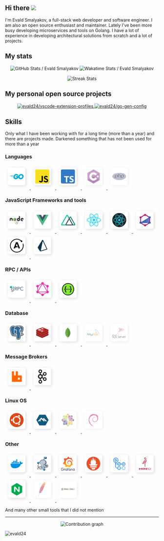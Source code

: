 ## Hi there <img src="https://media.giphy.com/media/hvRJCLFzcasrR4ia7z/giphy.gif" width="25px">

I'm Evald Smalyakov, a full-stack web developer and software engineer. I am also an open source enthusiast and maintainer. Lately I've been more busy developing microservices and tools on Golang. I have a lot of experience in developing architectural solutions from scratch and a lot of projects.

## My stats

<p align="center">
  <img width="48%" align="center" alt="GitHub Stats / Evald Smalyakov" src="https://github-readme-stats.vercel.app/api?username=evald24&show_icons=1&count_private=1&bg_color=001A34&text_color=ffffff&border_color=0069FF&icon_color=06CA99&border_radius=10&hide_title=0" />

  <img width="48%" align="center" alt="Wakatime Stats / Evald Smalyakov" src="https://github-readme-stats.vercel.app/api/wakatime?username=evald24&range=last_7_days&layout=compact&bg_color=001A34&text_color=ffffff&title_color=fff&border_color=0069FF&icon_color=06CA99&border_radius=10&langs_count=6" />
</p>

<p align="center">
  <img width="49%" align="center" alt="Streak Stats" src="https://github-readme-streak-stats.herokuapp.com?user=evald24&date_format=j%20M%5B%20Y%5D&background=001A34&border=0069FF&stroke=06CA99&ring=0069FF&currStreakNum=FFFFFF&sideNums=FFFFFF&currStreakLabel=06CA99&sideLabels=06CA99&dates=C8D1D9"/>
</p>

## My personal open source projects

<p align="center">
  <a href="https://github.com/evald24/vscode-extension-profiles">
    <img width="49%" align="center" alt="evald24/vscode-extension-profiles" src="https://github-readme-stats.vercel.app/api/pin/?username=evald24&repo=vscode-extension-profiles&show_owner=1&bg_color=001A34&text_color=c8d1d9&title_color=fff&border_color=0069FF&icon_color=06CA99&border_radius=10" />
  </a>
  <a href="https://github.com/evald24/go-gen-config">
    <img width="49%" align="center" alt="evald24/go-gen-config" src="https://github-readme-stats.vercel.app/api/pin/?username=evald24&repo=go-gen-config&show_owner=1&bg_color=001A34&text_color=c8d1d9&title_color=fff&border_color=0069FF&icon_color=06CA99&border_radius=10" />
  </a>
</p>

## Skills

Only what I have been working with for a long time (more than a year) and there are projects made. Darkened something that has not been used for more than a year

### Languages

<p align="left">
  <a href="https://go.dev/" title="Golang">
    <img alt="Golang" width="80px" src="./assets/golang.png" />
  </a>
  <a href="https://javascript.com/" title="JavaScript">
    <img alt="JavaScript" width="80px" src="./assets/js.png" />
  </a>
  <a href="https://www.typescriptlang.org/" title="TypeScript">
    <img alt="TypeScript" width="80px" src="./assets/ts.png" />
  </a>
  <a href="https://docs.microsoft.com/en-us/dotnet/csharp/" title="C Sharp (C#)">
    <img alt="C Sharp (C#)" width="80px" src="./assets/csharp.png" />
  </a>
  <a href="https://www.php.net/" title="PHP">
    <img alt="PHP" width="80px" src="./assets/php.png" />
  </a>
</p>

### JavaScript Frameworks and tools

<p align="left">
  <a href="https://nodejs.org/" title="NodeJS">
    <img alt="NodeJS" width="80px" src="./assets/node.png" />
  </a>
  <a href="https://vuejs.org/" title="Vue.js">
    <img alt="Vue.js" width="80px" src="./assets/vue.png" />
  </a>
  <a href="https://nuxtjs.org/" title="NuxtJS">
    <img alt="NuxtJS" width="80px" src="./assets/nuxt.png" />
  </a>
  <a href="https://reactjs.org/" title="React">
    <img alt="React" width="80px" src="./assets/react.png" />
  </a>
  <a href="https://reactnative.dev/" title="React Native">
    <img alt="React Native" width="80px" src="./assets/react-native.png" />
  </a>
  <a href="https://typegraphql.com/" title="TypeGraphQL">
    <img alt="TypeGraphQL" width="80px" src="./assets/typegraphql.png" />
  </a>
  <a href="https://apollographql.com/" title="Apollo GraphQL">
    <img alt="Apollo GraphQL" width="80px" src="./assets/apollo.png" />
  </a>
  <a href="https://prisma.io/" title="Prisma ORM">
    <img alt="Prisma" width="80px" src="./assets/prisma.png" />
  </a>
</p>

### RPC / APIs

<p align="left">
  <a href="https://grpc.io/" title="gRPC">
    <img alt="gRPC" width="80px" src="./assets/grpc.png" />
  </a>
  <a href="https://graphql.org/" title="GraphQL">
    <img alt="GraphQL" width="80px" src="./assets/graphql.png" />
  </a>
  <a href="https://www.w3.org/Protocols/rfc2616/rfc2616-sec9.html" title="RESTful">
    <img alt="RESTful" width="80px" src="./assets/swagger.png" />
  </a>
</p>

### Database

<p align="left">
  <a href="https://www.postgresql.org/" title="PostgreSQL">
    <img alt="PostgreSQL" width="80px" src="./assets/postgresql.png" />
  </a>
  <a href="https://redis.io/" title="Redis">
    <img alt="Redis" width="80px" src="./assets/redis.png">
  </a>
  <a href="https://www.mongodb.com/" title="MongoDB">
    <img alt="MongoDB" width="80px" src="./assets/mongodb.png" />
  </a>
  <a href="https://www.mysql.com/" title="MySQL">
    <img alt="MySQL" width="80px" src="./assets/mysql.png" />
  </a>
  <a href="https://www.microsoft.com/sql-server" title="Microsoft SQL Server">
    <img alt="Microsoft SQL Server" width="80px" src="./assets/mssql.png" />
  </a>
</p>

### Message Brokers

<p align="left">
  <a href="https://www.rabbitmq.com/" title="RabbitMQ">
    <img alt="RabbitMQ" width="80px" src="./assets/rabbitmq.png" />
  </a>
  <a href="https://kafka.apache.org/" title="Apache Kafka">
    <img alt="Apache Kafka" width="80px" src="./assets/kafka.png" />
  </a>
</p>

### Linux OS

<p align="left">
  <a href="https://ubuntu.com/" title="Ubunt">
    <img alt="Ubunt" width="80px" src="./assets/ubuntu.png" />
  </a>
  <a href="https://alpinelinux.org/" title="Alpine Linux">
    <img alt="Alpine Linux" width="80px" src="./assets/alpine-linux.png" />
  </a>
  <a href="https://centos.org/" title="CentOS">
    <img alt="CentOS" width="80px" src="./assets/centos.png" />
  </a>
  <a href="https://debian.org/" title="Debian">
    <img alt="Debian" width="80px" src="./assets/debian.png" />
  </a>
</p>

### Other

<p align="left">
  <a href="https://docker.com/" title="Docker">
    <img alt="Docker" width="80px" src="./assets/docker.png" />
  </a>
  <a href="https://docs.docker.com/compose/" title="Docker Compose">
    <img alt="Docker Compose" width="80px" src="./assets/docker-compose.png" />
  </a>
  <a href="https://grafana.com/" title="Grafana">
    <img alt="Grafana" width="80px" src="./assets/grafana.png" />
  </a>
  <a href="https://prometheus.io/" title="Prometheus">
    <img alt="Prometheus" width="80px" src="./assets/prometheus.png" />
  </a>
  <a href="https://github.com/features/actions" title="GitHub Actions">
    <img alt="GitHub Actions" width="80px" src="./assets/github-actions.png" />
  </a>
  <a href="https://min.io/" title="MinIO">
    <img alt="MinIO" width="80px" src="./assets/minio.png" />
  </a>
  <a href="https://nginx.org/" title="Nginx">
    <img alt="Nginx" width="80px" src="./assets/nginx.png" />
  </a>
  <a href="https://httpd.apache.org/" title="Apache">
    <img alt="Apache" width="80px" src="./assets/apache.png" />
  </a>
  <a href="https://proxmox.com/" title="Proxmox">
    <img alt="Proxmox" width="80px" src="./assets/proxmox.png" />
  </a>
</p>

And many other small tools that I did not mention

<hr/>

<p align="center">
  <img width="100%" alt="Contribution graph" src="https://github.com/evald24/evald24/blob/gen/github-contribution-grid-snake.svg"/>
</p>

<p align="left">
  <img
    src="https://komarev.com/ghpvc/?username=evald24"
    alt="evald24"
  />
</p>
